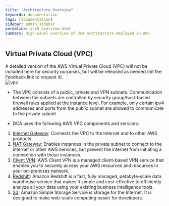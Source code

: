 ```yaml
---
title: "Architecture Overview"
keywords: documentation
tags: [documentation]
sidebar: admin_sidebar
permalink: arch_overview.html
summary: High-Level overview of DCA architecture deployed in AWS
---
```


## Virtual Private Cloud (VPC)
A detailed version of the AWS Virtual Private Cloud (VPC) will not be included here for security purposes, but will be released as needed (hit the Feedback link to request it).  
![vpc](/data-commons/images/vpc_arch.png)

* The VPC consists of a public, private and VPN subnets.  Communication between the subnets are controlled by security group/host-based firewall rules applied at the instance level.  For example, only certain ipv4 addresses and ports from the public subnet are allowed to communicate to the private subnet

* DCA uses the following AWS VPC components and services:
1. [Internet Gateway](https://docs.aws.amazon.com/vpc/latest/userguide/VPC_Internet_Gateway.html): Connects the VPC to the Internet and to other AWS products.
2. [NAT Gateway](https://docs.aws.amazon.com/vpc/latest/userguide/vpc-nat-gateway.html): Enables instances in the private subnet to connect to the internet or other AWS services, but prevent the internet from initiating a connection with those instances.
3. [Client VPN](https://docs.aws.amazon.com/vpn/latest/clientvpn-admin/what-is.html): AWS Client VPN is a managed client-based VPN service that enables you to securely access your AWS resources and resources in your on-premises network.  
4. [Redshift](https://docs.aws.amazon.com/redshift/index.html): Amazon Redshift is a fast, fully managed, petabyte-scale data warehouse service that makes it simple and cost-effective to efficiently analyze all your data using your existing business intelligence tools.
5. [S3](https://docs.aws.amazon.com/AmazonS3/latest/dev/Welcome.html): Amazon Simple Storage Service is storage for the Internet. It is designed to make web-scale computing easier for developers.

